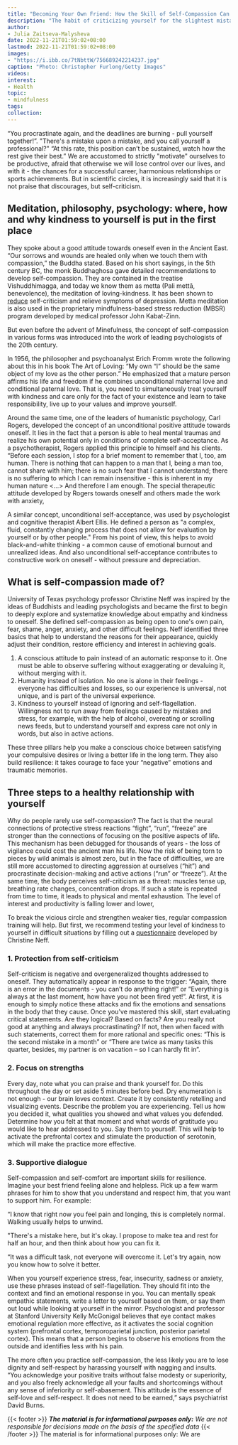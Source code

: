 ```yaml
---
title: "Becoming Your Own Friend: How the Skill of Self-Compassion Can Save You From Burnout"
description: "The habit of criticizing yourself for the slightest mistake and setting ever higher standards for yourself is a direct path to burnout. Self-compassion will help protect yourself from it. How to develop this skill."
author: 
- Julia Zaitseva-Malysheva
date: 2022-11-21T01:59:02+08:00
lastmod: 2022-11-21T01:59:02+08:00
images: 
- "https://i.ibb.co/7tNbttW/756689242214237.jpg"
caption: "Photo: Christopher Furlong/Getty Images"
videos:
interest:
- Health
topic:
- mindfulness
tags:
collection:
---
```


“You procrastinate again, and the deadlines are burning - pull yourself together!”. "There's a mistake upon a mistake, and you call yourself a professional?" “At this rate, this position can’t be sustained, watch how the rest give their best.” We are accustomed to strictly "motivate" ourselves to be productive, afraid that otherwise we will lose control over our lives, and with it - the chances for a successful career, harmonious relationships or sports achievements. But in scientific circles, it is increasingly said that it is not praise that discourages, but self-criticism.

Meditation, philosophy, psychology: where, how and why kindness to yourself is put in the first place
-----------------------------------------------------------------------------------------------------

They spoke about a good attitude towards oneself even in the Ancient East. “Our sorrows and wounds are healed only when we touch them with compassion,” the Buddha stated. Based on his short sayings, in the 5th century BC, the monk Buddhaghosa gave detailed recommendations to develop self-compassion. They are contained in the treatise Vishuddhimagga, and today we know them as metta (Pali mettā, benevolence), the meditation of loving-kindness. It has been shown to [reduce](https://pubmed.ncbi.nlm.nih.gov/24633992/) self-criticism and relieve symptoms of depression. Metta meditation is also used in the proprietary mindfulness-based stress reduction (MBSR) program developed by medical professor John Kabat-Zinn.

But even before the advent of Minefulness, the concept of self-compassion in various forms was introduced into the work of leading psychologists of the 20th century.

In 1956, the philosopher and psychoanalyst Erich Fromm wrote the following about this in his book The Art of Loving: “My own “I” should be the same object of my love as the other person.” He emphasized that a mature person affirms his life and freedom if he combines unconditional maternal love and conditional paternal love. That is, you need to simultaneously treat yourself with kindness and care only for the fact of your existence and learn to take responsibility, live up to your values ​​and improve yourself.

Around the same time, one of the leaders of humanistic psychology, Carl Rogers, developed the concept of an unconditional positive attitude towards oneself. It lies in the fact that a person is able to heal mental traumas and realize his own potential only in conditions of complete self-acceptance. As a psychotherapist, Rogers applied this principle to himself and his clients. “Before each session, I stop for a brief moment to remember that I, too, am human. There is nothing that can happen to a man that I, being a man too, cannot share with him; there is no such fear that I cannot understand; there is no suffering to which I can remain insensitive - this is inherent in my human nature <...> And therefore I am enough. The special therapeutic attitude developed by Rogers towards oneself and others made the work with anxiety,

A similar concept, unconditional self-acceptance, was used by psychologist and cognitive therapist Albert Ellis. He defined a person as "a complex, fluid, constantly changing process that does not allow for evaluation by yourself or by other people." From his point of view, this helps to avoid black-and-white thinking - a common cause of emotional burnout and unrealized ideas. And also unconditional self-acceptance contributes to constructive work on oneself - without pressure and depreciation.

What is self-compassion made of?
--------------------------------

University of Texas psychology professor Christine Neff was inspired by the ideas of Buddhists and leading psychologists and became the first to begin to deeply explore and systematize knowledge about empathy and kindness to oneself. She defined self-compassion as being open to one's own pain, fear, shame, anger, anxiety, and other difficult feelings. Neff identified three basics that help to understand the reasons for their appearance, quickly adjust their condition, restore efficiency and interest in achieving goals.

1.  A conscious attitude to pain instead of an automatic response to it. One must be able to observe suffering without exaggerating or devaluing it, without merging with it.
2.  Humanity instead of isolation. No one is alone in their feelings - everyone has difficulties and losses, so our experience is universal, not unique, and is part of the universal experience.
3.  Kindness to yourself instead of ignoring and self-flagellation. Willingness not to run away from feelings caused by mistakes and stress, for example, with the help of alcohol, overeating or scrolling news feeds, but to understand yourself and express care not only in words, but also in active actions.

These three pillars help you make a conscious choice between satisfying your compulsive desires or living a better life in the long term. They also build resilience: it takes courage to face your “negative” emotions and traumatic memories.

Three steps to a healthy relationship with yourself
---------------------------------------------------

Why do people rarely use self-compassion? The fact is that the neural connections of protective stress reactions “fight”, “run”, “freeze” are stronger than the connections of focusing on the positive aspects of life. This mechanism has been debugged for thousands of years - the loss of vigilance could cost the ancient man his life. Now the risk of being torn to pieces by wild animals is almost zero, but in the face of difficulties, we are still more accustomed to directing aggression at ourselves (“hit”) and procrastinate decision-making and active actions (“run” or “freeze”). At the same time, the body perceives self-criticism as a threat: muscles tense up, breathing rate changes, concentration drops. If such a state is repeated from time to time, it leads to physical and mental exhaustion. The level of interest and productivity is falling lower and lower,

To break the vicious circle and strengthen weaker ties, regular compassion training will help. But first, we recommend testing your level of kindness to yourself in difficult situations by filling out a [questionnaire](https://self-compassion.org/self-compassion-test/) developed by Christine Neff.

### 1\. Protection from self-criticism

Self-criticism is negative and overgeneralized thoughts addressed to oneself. They automatically appear in response to the trigger: “Again, there is an error in the documents - you can’t do anything right!” or “Everything is always at the last moment, how have you not been fired yet!”. At first, it is enough to simply notice these attacks and fix the emotions and sensations in the body that they cause. Once you've mastered this skill, start evaluating critical statements. Are they logical? Based on facts? Are you really not good at anything and always procrastinating? If not, then when faced with such statements, correct them for more rational and specific ones: “This is the second mistake in a month” or “There are twice as many tasks this quarter, besides, my partner is on vacation – so I can hardly fit in”.

### 2\. Focus on strengths

Every day, note what you can praise and thank yourself for. Do this throughout the day or set aside 5 minutes before bed. Dry enumeration is not enough - our brain loves context. Create it by consistently retelling and visualizing events. Describe the problem you are experiencing. Tell us how you decided it, what qualities you showed and what values ​​you defended. Determine how you felt at that moment and what words of gratitude you would like to hear addressed to you. Say them to yourself. This will help to activate the prefrontal cortex and stimulate the production of serotonin, which will make the practice more effective.

### 3\. Supportive dialogue

Self-compassion and self-comfort are important skills for resilience. Imagine your best friend feeling alone and helpless. Pick up a few warm phrases for him to show that you understand and respect him, that you want to support him. For example:

“I know that right now you feel pain and longing, this is completely normal. Walking usually helps to unwind.

"There's a mistake here, but it's okay. I propose to make tea and rest for half an hour, and then think about how you can fix it.

“It was a difficult task, not everyone will overcome it. Let's try again, now you know how to solve it better.

When you yourself experience stress, fear, insecurity, sadness or anxiety, use these phrases instead of self-flagellation. They should fit into the context and find an emotional response in you. You can mentally speak empathic statements, write a letter to yourself based on them, or say them out loud while looking at yourself in the mirror. Psychologist and professor at Stanford University Kelly McGonigal believes that eye contact makes emotional regulation more effective, as it activates the social cognition system (prefrontal cortex, temporoparietal junction, posterior parietal cortex). This means that a person begins to observe his emotions from the outside and identifies less with his pain.

The more often you practice self-compassion, the less likely you are to lose dignity and self-respect by harassing yourself with nagging and insults. “You acknowledge your positive traits without false modesty or superiority, and you also freely acknowledge all your faults and shortcomings without any sense of inferiority or self-abasement. This attitude is the essence of self-love and self-respect. It does not need to be earned,” says psychiatrist David Burns.

{{< footer >}}
_**The material is for informational purposes only:** We are not responsible for decisions made on the basis of the specified data_
{{< /footer >}}
The material is for informational purposes only: We are
